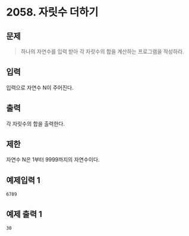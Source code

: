 # 2058. 자릿수 더하기
## 문제
> 하나의 자연수를 입력 받아 각 자릿수의 합을 계산하는 프로그램을 작성하라.
## 입력
입력으로 자연수 N이 주어진다.
## 출력
각 자릿수의 합을 출력한다.
## 제한
자연수 N은 1부터 9999까지의 자연수이다.
## 예제입력 1
```
6789
```
## 예제 출력 1
```
30
```